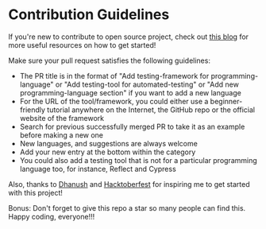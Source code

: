 # Contribution Guidelines

If you're new to contribute to open source project, check out [this blog](https://www.digitalocean.com/community/tutorial_series/an-introduction-to-open-source) for more useful resources on how to get started!

Make sure your pull request satisfies the following guidelines:

- The PR title is in the format of "Add testing-framework for programming-language" or "Add testing-tool for automated-testing" or "Add new programming-language section" if you want to add a new language 
- For the URL of the tool/framework, you could either use a beginner-friendly tutorial anywhere on the Internet, the GitHub repo or the official website of the framework
- Search for previous successfully merged PR to take it as an example before making a new one
- New languages, and suggestions are always welcome
- Add your new entry at the bottom within the category
- You could also add a testing tool that is not for a particular programming language too, for instance, Reflect and Cypress

Also, thanks to [Dhanush](https://github.com/DhanushNehru) and [Hacktoberfest](hacktoberfest.com) for inspiring me to get started with this project!

Bonus: Don't forget to give this repo a star so many people can find this. Happy coding, everyone!!!
